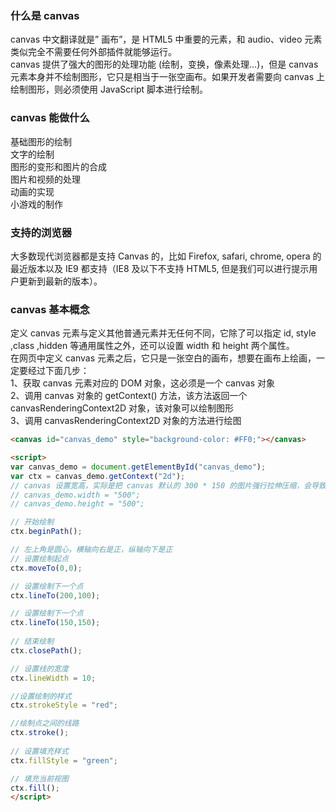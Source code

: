 
### 什么是 canvas
canvas 中文翻译就是” 画布”，是 HTML5 中重要的元素，和 audio、video 元素类似完全不需要任何外部插件就能够运行。  
canvas 提供了强大的图形的处理功能 (绘制，变换，像素处理…)，但是 canvas 元素本身并不绘制图形，它只是相当于一张空画布。如果开发者需要向 canvas 上绘制图形，则必须使用 JavaScript 脚本进行绘制。  

### canvas 能做什么
基础图形的绘制  
文字的绘制  
图形的变形和图片的合成  
图片和视频的处理  
动画的实现  
小游戏的制作  

### 支持的浏览器
大多数现代浏览器都是支持 Canvas 的，比如 Firefox, safari, chrome, opera 的最近版本以及 IE9 都支持（IE8 及以下不支持 HTML5, 但是我们可以进行提示用户更新到最新的版本）。  

### canvas 基本概念
定义 canvas 元素与定义其他普通元素并无任何不同，它除了可以指定 id, style ,class ,hidden 等通用属性之外，还可以设置 width 和 height 两个属性。  
在网页中定义 canvas 元素之后，它只是一张空白的画布，想要在画布上绘画，一定要经过下面几步：  
1、获取 canvas 元素对应的 DOM 对象，这必须是一个 canvas 对象  
2、调用 canvas 对象的 getContext() 方法，该方法返回一个 canvasRenderingContext2D 对象，该对象可以绘制图形  
3、调用 canvasRenderingContext2D 对象的方法进行绘图  
```html
<canvas id="canvas_demo" style="background-color: #FF0;"></canvas>

<script>
var canvas_demo = document.getElementById("canvas_demo");
var ctx = canvas_demo.getContext("2d");
// canvas 设置宽高，实际是把 canvas 默认的 300 * 150 的图片强行拉伸压缩，会导致问题
// canvas_demo.width = "500";
// canvas_demo.height = "500";

// 开始绘制
ctx.beginPath();

// 左上角是圆心，横轴向右是正，纵轴向下是正
// 设置绘制起点
ctx.moveTo(0,0);

// 设置绘制下一个点
ctx.lineTo(200,100);

// 设置绘制下一个点
ctx.lineTo(150,150);
    
// 结束绘制
ctx.closePath();

// 设置线的宽度
ctx.lineWidth = 10;

//设置绘制的样式
ctx.strokeStyle = "red";

//绘制点之间的线路
ctx.stroke();
    
// 设置填充样式
ctx.fillStyle = "green";

// 填充当前视图
ctx.fill();
</script>
```

